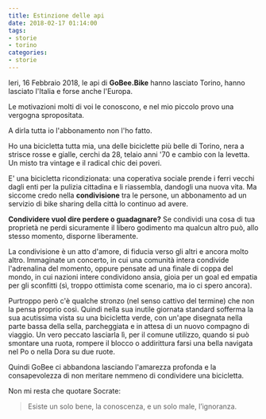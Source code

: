 ```yaml
---
title: Estinzione delle api
date: 2018-02-17 01:14:00
tags:
- storie
- torino
categories:
- storie
---
```


Ieri, 16 Febbraio 2018, le api di **GoBee.Bike** hanno lasciato Torino, hanno lasciato l'Italia e forse anche l'Europa.

Le motivazioni molti di voi le conoscono, e nel mio piccolo provo una vergogna spropositata.

A dirla tutta io l'abbonamento non l'ho fatto.

Ho una bicicletta tutta mia, una delle biciclette più belle di Torino, nera a strisce rosse e gialle, cerchi da 28, telaio anni '70 e cambio con la levetta.
Un misto tra vintage e il radical chic dei poveri.

E' una bicicletta ricondizionata: una coperativa sociale prende i ferri vecchi dagli enti per la pulizia cittadina e li riassembla, dandogli una nuova vita. Ma siccome credo nella **condivisione** tra le persone, un abbonamento ad un servizio di bike sharing della città lo continuo ad avere.

**Condividere vuol dire perdere o guadagnare?** Se condividi una cosa di tua proprietà ne perdi sicuramente il libero godimento ma qualcun altro può, allo stesso momento, disporne liberamente.

La condivisione è un atto d'amore, di fiducia verso gli altri e ancora molto altro.
Immaginate un concerto, in cui una comunità intera condivide l'adrenalina del momento, oppure pensate ad una finale di coppa del mondo, in cui nazioni intere condividono ansia, gioia per un goal ed empatia per gli sconfitti (sì, troppo ottimista come scenario, ma io ci spero ancora).

Purtroppo però c'è qualche stronzo (nel senso cattivo del termine) che non la pensa proprio così.
Quindi nella sua inutile giornata standard sofferma la sua acutissima vista su una bicicletta verde, con un'ape disegnata nella parte bassa della sella, parcheggiata e in attesa di un nuovo compagno di viaggio.
Un vero peccato lasciarla lì, per il comune utilizzo, quando si può smontare una ruota, rompere il blocco o addirittura farsi una bella navigata nel Po o nella Dora su due ruote.

Quindi GoBee ci abbandona lasciando l'amarezza profonda e la consapevolezza di non meritare nemmeno di condividere una bicicletta.

Non mi resta che quotare Socrate:

>Esiste un solo bene, la conoscenza, e un solo male, l’ignoranza.